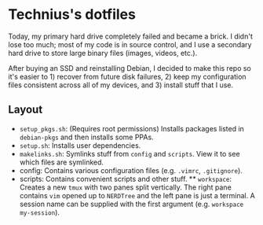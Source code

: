 # Technius's dotfiles

Today, my primary hard drive completely failed and became a brick. I didn't lose
too much; most of my code is in source control, and I use a secondary hard drive
to store large binary files (images, videos, etc.).

After buying an SSD and reinstalling Debian, I decided to make this repo so it's
easier to 1) recover from future disk failures, 2) keep my configuration files
consistent across all of my devices, and 3) install stuff that I use.

## Layout
* `setup_pkgs.sh`: (Requires root permissions) Installs packages listed in
  `debian-pkgs` and then installs some PPAs.
* `setup.sh`: Installs user dependencies.
* `makelinks.sh`: Symlinks stuff from `config` and `scripts`. View it to see
  which files are symlinked.
* config: Contains various configuration files (e.g. `.vimrc`,
  `.gitignore`).
* scripts: Contains convenient scripts and other stuff.
** `workspace`: Creates a new `tmux` with two panes split vertically. The right
   pane contains `vim` opened up to `NERDTree` and the left pane is just a
   terminal. A session name can be supplied with the first argument (e.g.
   `workspace my-session`).
